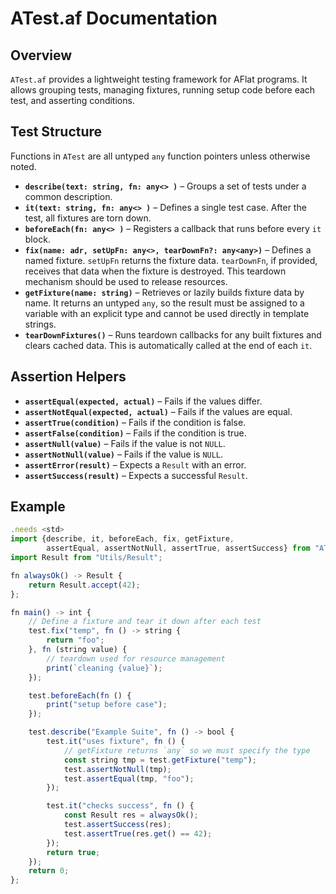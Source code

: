 # ATest.af Documentation

## Overview
`ATest.af` provides a lightweight testing framework for AFlat programs. It allows grouping tests, managing fixtures, running setup code before each test, and asserting conditions.

## Test Structure
Functions in `ATest` are all untyped `any` function pointers unless otherwise noted.
- **`describe(text: string, fn: any<> )`** – Groups a set of tests under a common description.
- **`it(text: string, fn: any<> )`** – Defines a single test case. After the test, all fixtures are torn down.
- **`beforeEach(fn: any<> )`** – Registers a callback that runs before every `it` block.
- **`fix(name: adr, setUpFn: any<>, tearDownFn?: any<any>)`** – Defines a named fixture. `setUpFn` returns the fixture data. `tearDownFn`, if provided, receives that data when the fixture is destroyed. This teardown mechanism should be used to release resources.
- **`getFixture(name: string)`** – Retrieves or lazily builds fixture data by name. It returns an untyped `any`, so the result must be assigned to a variable with an explicit type and cannot be used directly in template strings.
- **`tearDownFixtures()`** – Runs teardown callbacks for any built fixtures and clears cached data. This is automatically called at the end of each `it`.

## Assertion Helpers
- **`assertEqual(expected, actual)`** – Fails if the values differ.
- **`assertNotEqual(expected, actual)`** – Fails if the values are equal.
- **`assertTrue(condition)`** – Fails if the condition is false.
- **`assertFalse(condition)`** – Fails if the condition is true.
- **`assertNull(value)`** – Fails if the value is not `NULL`.
- **`assertNotNull(value)`** – Fails if the value is `NULL`.
- **`assertError(result)`** – Expects a `Result` with an error.
- **`assertSuccess(result)`** – Expects a successful `Result`.

## Example
```js
.needs <std>
import {describe, it, beforeEach, fix, getFixture,
        assertEqual, assertNotNull, assertTrue, assertSuccess} from "ATest" under test;
import Result from "Utils/Result";

fn alwaysOk() -> Result {
    return Result.accept(42);
};

fn main() -> int {
    // Define a fixture and tear it down after each test
    test.fix("temp", fn () -> string {
        return "foo";
    }, fn (string value) {
        // teardown used for resource management
        print(`cleaning {value}`);
    });

    test.beforeEach(fn () {
        print("setup before case");
    });

    test.describe("Example Suite", fn () -> bool {
        test.it("uses fixture", fn () {
            // getFixture returns `any` so we must specify the type
            const string tmp = test.getFixture("temp");
            test.assertNotNull(tmp);
            test.assertEqual(tmp, "foo");
        });

        test.it("checks success", fn () {
            const Result res = alwaysOk();
            test.assertSuccess(res);
            test.assertTrue(res.get() == 42);
        });
        return true;
    });
    return 0;
};
```
